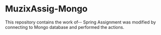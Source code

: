 # MuzixAssig-Mongo
This repository contains the work of-- Spring Assignment was modified by connecting to Mongo database and performed the actions.
